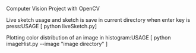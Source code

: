 Computer Vision Project with OpenCV

Live sketch usage and sketch is save in current directory when enter key is press:USAGE [ python liveSketch.py]

Plotting color distribution of an image in histogram:USAGE [ python imageHist.py --image "image directory" ]
